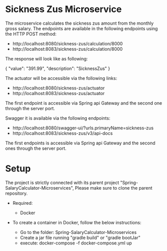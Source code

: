 # Sickness Zus Microservice

The microservice calculates the sickness zus amount from the monthly gross salary.
The endpoints are available in the following endpoints using the HTTP POST method:

* http://localhost:8080/sickness-zus/calculation/8000
* http://localhost:8083/sickness-zus/calculation/8000

The response will look like as following:

{
"value": "391.99",
"description": "SicknessZus"
}

The actuator will be accessible via the following links:

* http://localhost:8080/sickness-zus/actuator
* http://localhost:8083/sickness-zus/actuator


The first endpoint is accessible via Spring api Gateway and the second one through the server port.

Swagger it is available via the following endpoints:

* http://localhost:8080/swagger-ui/?urls.primaryName=sickness-zus
* http://localhost:8083/sickness-zus/v3/api-docs

The first endpoints is accessible via Spring api Gateway and the second ones through the server port.

# Setup

The project is strictly connected with its parent project "Spring-SalaryCalculator-Microservices",
Please make sure to clone the parent repository.

* Required:
    * Docker


* To create a container in Docker, follow the below instructions:

    * Go to the folder: Spring-SalaryCalculator-Microservices
    * Create a jar file running "gradle build" or "gradle bootJar"
    * execute: docker-compose -f docker-compose.yml up